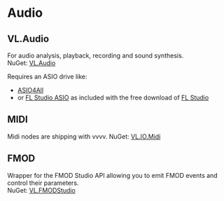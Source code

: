 # Audio

## VL.Audio

For audio analysis, playback, recording and sound synthesis.  
NuGet: [VL.Audio](https://www.nuget.org/packages/VL.Audio)

Requires an ASIO drive like: 
* [ASIO4All](http://www.asio4all.org)
* or [FL Studio ASIO](https://www.image-line.com/fl-studio-learning/fl-studio-online-manual/html/envsettings_audio.htm#FLStudioASIO) as included with the free download of [FL Studio](https://www.image-line.com/fl-studio-download)

## MIDI

Midi nodes are shipping with vvvv.
NuGet: [VL.IO.Midi](https://www.nuget.org/packages/VL.IO.Midi/)

## FMOD 
Wrapper for the FMOD Studio API allowing you to emit FMOD events and control their parameters.  
NuGet: [VL.FMODStudio](https://www.nuget.org/packages/VL.FMODStudio)